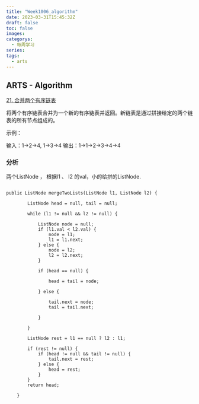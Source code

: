 ```yaml
---
title: "Week1006_algorithm"
date: 2023-03-31T15:45:32Z
draft: false 
toc: false
images:
categorys:
  - 每周学习
series:
tags:
  - arts 
---
```


## ARTS - Algorithm

[21. 合并两个有序链表](https://leetcode-cn.com/problems/merge-two-sorted-lists/description/)


将两个有序链表合并为一个新的有序链表并返回。新链表是通过拼接给定的两个链表的所有节点组成的。 

示例：

输入：1->2->4, 1->3->4
输出：1->1->2->3->4->4

### 分析
两个ListNode ， 根据l1 、 l2 的val，小的给拼的ListNode. 


```

public ListNode mergeTwoLists(ListNode l1, ListNode l2) {

        ListNode head = null, tail = null;

        while (l1 != null && l2 != null) {

            ListNode node = null;
            if (l1.val < l2.val) {
                node = l1;
                l1 = l1.next;
            } else {
                node = l2;
                l2 = l2.next;
            }

            if (head == null) {

                head = tail = node;

            } else {

                tail.next = node;
                tail = tail.next;

            }

        }

        ListNode rest = l1 == null ? l2 : l1;

        if (rest != null) {
            if (head != null && tail != null) {
                tail.next = rest;
            } else {
                head = rest;
            }
        }
        return head;

    }

```